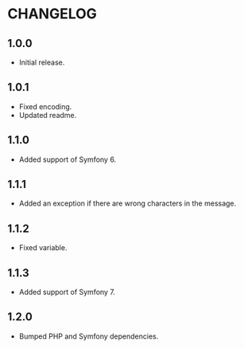 CHANGELOG
=========

## 1.0.0

 * Initial release.

## 1.0.1

 * Fixed encoding.
 * Updated readme.

## 1.1.0

 * Added support of Symfony 6.

## 1.1.1

 * Added an exception if there are wrong characters in the message.

## 1.1.2

 * Fixed variable.

## 1.1.3

 * Added support of Symfony 7.

## 1.2.0
 * Bumped PHP and Symfony dependencies.
